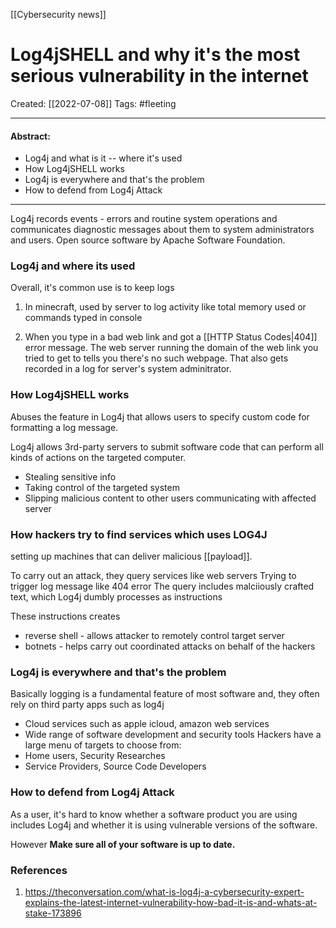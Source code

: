 [[Cybersecurity news]]
# Log4jSHELL and why it's the most serious vulnerability in the internet
Created:  [[2022-07-08]]
Tags: #fleeting 

---
#### Abstract:
- Log4j and what is it -- where it's used
- How Log4jSHELL works
- Log4j is everywhere and that's the problem
- How to defend from Log4j Attack

---
Log4j records events - errors and routine system operations and communicates diagnostic messages about them to system administrators and users. Open source software by Apache Software Foundation.

### Log4j and where its used
Overall, it's common use is to keep logs 

1. In minecraft, used by server to log activity like total memory used or commands typed in console

2. When you type in a bad web link and got a [[HTTP Status Codes|404]] error message. The web server running the domain of the web link you tried to get to tells you there's no such webpage. That also gets recorded in a log for server's system adminitrator.

### How Log4jSHELL works
Abuses the feature in Log4j that allows users to specify custom code for formatting a log message. 

Log4j allows 3rd-party servers to submit software code that can perform all kinds of actions on the targeted computer.
- Stealing sensitive info
- Taking control of the targeted system 
- Slipping malicious content to other users communicating with affected server


### How hackers try to find services which uses LOG4J
setting up machines that can deliver malicious [[payload]]. 

To carry out an attack, they query services like web servers 
Trying to trigger log message like 404 error
The query includes malciiously crafted text, which Log4j dumbly processes as instructions

These instructions creates 
- reverse shell - allows attacker to remotely control target server 
- botnets - helps carry out coordinated attacks on behalf of the hackers


### Log4j is everywhere and that's the problem
Basically logging is a fundamental feature of most software and, they often rely on third party apps such as log4j
- Cloud services such as apple icloud, amazon web services
- Wide range of software development and security tools
Hackers have a large menu of targets to choose from:
- Home users, Security Researches
- Service Providers, Source Code Developers


### How to defend from Log4j Attack
As a user, it's hard to know whether a software product you are using includes Log4j and whether it is using vulnerable versions of the software.

However
**Make sure all of your software is up to date.**











### References
1. https://theconversation.com/what-is-log4j-a-cybersecurity-expert-explains-the-latest-internet-vulnerability-how-bad-it-is-and-whats-at-stake-173896
